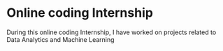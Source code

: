 # Online coding Internship
During this online coding Internship, I have worked on projects related to Data Analytics and Machine Learning
